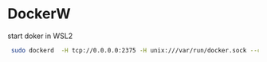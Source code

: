 # DockerW

start doker in WSL2
```bash
 sudo dockerd  -H tcp://0.0.0.0:2375 -H unix:///var/run/docker.sock --containerd=/run/containerd/containerd.sock
```
